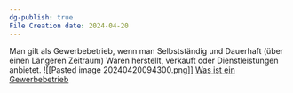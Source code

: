 ```yaml
---
dg-publish: true
File Creation date: 2024-04-20
---
```

Man gilt als Gewerbebetrieb, wenn man Selbstständig und Dauerhaft (über einen Längeren Zeitraum) Waren herstellt, verkauft oder Dienstleistungen anbietet.
![[Pasted image 20240420094300.png]]
[Was ist ein Gewerbebetrieb](https://www.youtube.com/watch?v=cHfHh08LCiU)
